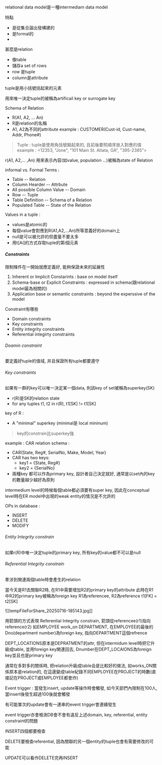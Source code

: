 relational data model是一種intermediam data model

特點
- 是從集合論出發構建的
- 是formal的
- 

甚麼是relation
- 像table
- 儲存a set of rows
- row 是tuple
- column是attribute

tuple是用小括號括起來的元素

用來唯一決定tuple的被稱為artificail key or surrogate key 

Schema of Relation
- R(A1, A2, ... An)
- R是relation的名稱
- A1, A2為不同的attribute
example : 
CUSTOMER(Cust-id, Cust-name, Addr, Phone#)

> Tuple : tuple是使用角括號颳起來的, 且前後要照順序放入對應的值
example :  <12353, "Jone", "101 Main St. Atlata, GA", "395-2385">

r(A1, A2,... ,An) 用來表示內容(如value, population ...)被稱為state of Relation


informal vs. Formal Terms : 
- Table -- Relation
- Column Hearder -- Attrbute
- All possible Column Value -- Domain
- Row -- Tuple
- Table  Definition -- Schema of a Relation
- Populated Table -- State of the Relation

Values in a tuple : 
- values是atomic的
- 每個value會對應到R(A1,A2,...An)所等意義好的domain上
- null是可以被允許的但盡量不要太多
- 用t[Ai]的方式存取tuple的第i個元素

##### Constraints
限制條件在一開始就應定義好, 能夠保證未來的延展性
1. Inherent or Implicit Constarints : base on model itself
2. Schema-base or Explicit Constraints : expressed in schema(跟relational model最為相關的) 
3. Application base or semantic constraints : beyond the experssive of the model

Constraint有哪些
- Domain constraints
- Key constraints
- Entity integrity constraints
- Referential integirty constraints
###### Doamin constraint
要定義好tuple的值域, 并且保證所有tuple都要遵守

###### Key constraints
如果有一群的key可以唯一決定某一個data, 則該key of set被稱為superkey(SK)
- r(R)是SK的relation state 
- for any tuples t1, t2 in r(R), t1[SK] != t1[SK]

key of R : 
- A "minimal" superkey (minimal是 local mininum)
>key的constrain比superkey強

example : CAR relation schema : 
- CAR(State, Reg#, SerialNo, Make, Model, Year)
- CAR has two keys:
	- key1 = {State, Reg#}
	- key2 = {SerialNo}
- 兩種key 都可以作為primary key, 設計者自己決定就好, 通常是以set內的key的數量越少越好為原則

intermedium level的時候每個table都必須要有super key, 因此在conceptual level時在ER model中出現的weak entity的情況是不允許的

OPs in database : 
- INSERT
- DELETE
- MODIFY

###### Entity Integrity constrain

如果r(R)中唯一決定tuple的primary key, 所有key的value都不可以是null

###### Referential Integrity constrain
牽涉到関連兩個table時會產生的relation

當今天是R1去關聯R2時, 在R1中需要增加R2的primary key的attribute
此時在R1中R2的primary key被稱為foreign key
R1為referencee, R2為reference
t1[FK] = t2[SK]


![[tempFileForShare_20250716-185143.jpg]]

 用箭頭的方式表現 Referential Integrity constrain, 箭頭從referencee(r1)指向reference(r2)
 如EMPLOYEE work_on DEPARTMENT, 在EMPLOYEE的最後的Dno(department number)為foreign key, 指向DEPARTMENT這個refrence

DEPT_LOCATIONS原本是DEPRATMENT的attr, 但在intermidum level時把它升級成table, 並用foreign key関連回去, Dnumber在DEPT_LOCAIONS為foreign key並且也是primary key

通常在多對多的關係時, 把relation升級成table会是比較好的做法, 如works_ON關係原本是relation的, 在這邊變成table紀錄不同EMPLOYEE在PROJECT的時數(直接記在PROJECT或EMPLOYEE都會炸)

Event trigger : 當發生insert, update等操作時會觸發, 如今天部們內限制在100人, 當insert後發生超過100後就會觸發

有可能單次的update會有一連串的event trigger會連續發生

event trigger亦會檢測DB會不會有違反上述domain, key, referential, entity constraint的問題

INSERT四個都要檢查

DELETE要檢查referential, 因為關聯的另一個entity的tuple也會有需要修改的可能

UPDATE可以看作DELETE完再INSERT


